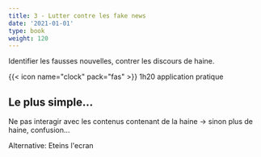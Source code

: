 ```yaml
---
title: 3 - Lutter contre les fake news
date: '2021-01-01'
type: book
weight: 120
---
```


Identifier les fausses nouvelles, contrer les discours de haine.

<!--more-->

{{< icon name="clock" pack="fas" >}} 1h20 application pratique

## Le plus simple...

Ne pas interagir avec les contenus contenant de la haine -> sinon plus de haine, confusion...

Alternative: Eteins l'ecran
